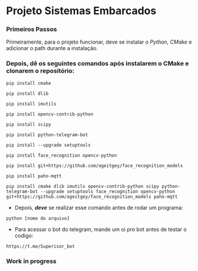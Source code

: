 # Projeto Sistemas Embarcados
### Primeiros Passos
Primeiramente, para o projeto funcionar, deve se instalar o *Python*, *CMake* e adicionar o path durante a instalação.

### Depois, dê os seguintes comandos após instalarem o CMake e clonarem o repositório:
```
pip install cmake
```
```
pip install dlib
```
```
pip install imutils
```
```
pip install opencv-contrib-python
```
```
pip install scipy
```
```
pip install python-telegram-bot  
```
```
pip install --upgrade setuptools
```
```
pip install face_recognition opencv-python
```
```
pip install git+https://github.com/ageitgey/face_recognition_models
```
```
pip install paho-mqtt
```
```
pip install cmake dlib imutils opencv-contrib-python scipy python-telegram-bot --upgrade setuptools face_recognition opencv-python git+https://github.com/ageitgey/face_recognition_models paho-mqtt
```
- Depois, ***deve*** se realizar esse comando antes de rodar um programa:
```
python [nome do arquivo]
```
- Para acessar o bot do telegram, mande um oi pro bot antes de testar o codigo:
```
https://t.me/Superisor_bot
```
### Work in progress

